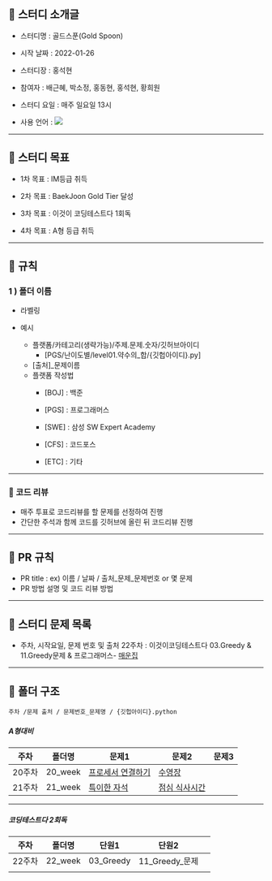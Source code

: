 ## 📌 스터디 소개글

- 스터디명 : 골드스푼(Gold Spoon)

- 시작 날짜 : 2022-01-26

- 스터디장 : 홍석현

- 참여자 : 배근혜, 박소정, 홍동현, 홍석현, 황희원

- 스터디 요일 : 매주 일요일 13시

- 사용 언어 : <img src="https://img.shields.io/badge/Python-3766AB?style=flat-square&logo=Python&logoColor=white"/>

  

---

## 📌 스터디 목표

- 1차 목표 : IM등급 취득

- 2차 목표 : BaekJoon Gold Tier 달성

- 3차 목표 : 이것이 코딩테스트다 1회독

- 4차 목표 : A형 등급 취득

  

---

## 📌 규칙

### 1 ) 폴더 이름

- 라벨링



- 예시
    - 플랫폼/카테고리(생략가능)/주제.문제.숫자/깃허브아이디
        - [PGS/난이도별/level01.약수의_합/{깃헙아이디}.py]
    - [출처]_문제이름
    * 플랫폼 작성법
        * [BOJ] : 백준
        
        * [PGS] : 프로그래머스
        
        * [SWE] : 삼성 SW Expert Academy
        
        * [CFS] : 코드포스
        
        * [ETC] : 기타
        
          
        

---


### 📌 코드 리뷰

- 매주 투표로 코드리뷰를 할 문제를 선정하여 진행
- 간단한 주석과 함께 코드를 깃허브에 올린 뒤 코드리뷰 진행



---


## 📌 PR 규칙

- PR title : ex) 이름 / 날짜 / 출처_문제_문제번호 or 몇 문제
- PR 방법 설명 및 코드 리뷰 방법
  



---

## 📌 스터디 문제 목록

- 주차, 시작요일, 문제 번호 및 출처
22주차 : 이것이코딩테스트다 03.Greedy & 11.Greedy문제 & 프로그래머스- [매운집](https://programmers.co.kr/learn/courses/30/lessons/42626)



---

## 📌 폴더 구조

```주차 /문제 출처 / 문제번호_문제명 / {깃헙아이디}.python```



##### A형대비

| **주차** | **폴더명** | **문제1**                                               | **문제2**                                              | **문제3**                                     |
| -------- | ---------- | ------------------------------------------------------- | ------------------------------------------------------ | --------------------------------------------- |
| 20주차   | 20_week    | [프로세서 연결하기](https://swexpertacademy.com/main/code/problem/problemDetail.do?contestProbId=AV4suNtaXFEDFAUf)          | [수영장](https://swexpertacademy.com/main/code/problem/problemDetail.do?contestProbId=AV5PpFQaAQMDFAUq)        |  |
| 21주차   | 21_week    | [특이한 자석](https://swexpertacademy.com/main/code/problem/problemDetail.do?contestProbId=AWIeV9sKkcoDFAVH) | [점심 식사시간](https://swexpertacademy.com/main/learn/course/subjectDetail.do?subjectId=AV7Hys-6DToDFAXB) |                                               |



----

#####  코딩테스트다 2회독

| **주차** | **폴더명** | **단원1** | **단원2**      |      |
| -------- | ---------- | --------- | -------------- | ---- |
| 22주차   | 22_week    | 03_Greedy | 11_Greedy_문제 |      |
|          |            |           |                |      |
